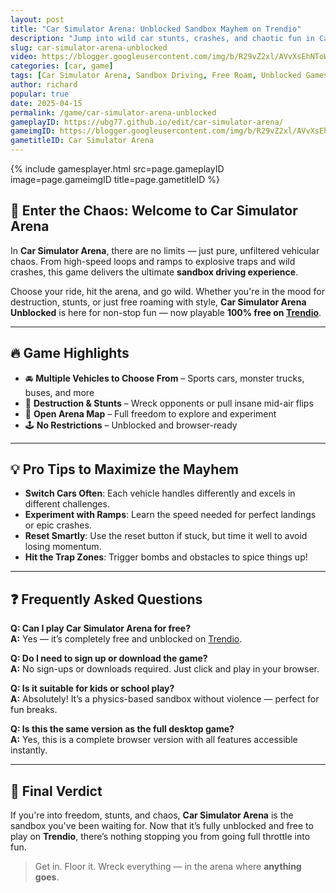 ```yaml
---
layout: post
title: "Car Simulator Arena: Unblocked Sandbox Mayhem on Trendio"
description: "Jump into wild car stunts, crashes, and chaotic fun in Car Simulator Arena — now unblocked and free to play on Trendio. Explore the ultimate driving sandbox!"
slug: car-simulator-arena-unblocked
video: https://blogger.googleusercontent.com/img/b/R29vZ2xl/AVvXsEhNToWqNlshXP5cq5QWKgxGsEa6qj0aPyh55Zt8quQdXkXG0_1MRD2VCksRFRvmlgjkgfgab8GR2LMqnQiAi1gGG1rn_WAtrS_eFTSbYIOW4PduugI-kTnUmgnsCEwB_SWJmXZJ0Wet5ajsKyfmNpPmeRqmt08HcIm2I7PTnJNbnsIeAtO1QNMfKLCpvog/s600/Car%20Simulator%20Arena.webp
categories: [car, game]
tags: [Car Simulator Arena, Sandbox Driving, Free Roam, Unblocked Games, Car Stunts]
author: richard
popular: true
date: 2025-04-15
permalink: /game/car-simulator-arena-unblocked
gameplayID: https://ubg77.github.io/edit/car-simulator-arena/
gameimgID: https://blogger.googleusercontent.com/img/b/R29vZ2xl/AVvXsEhNToWqNlshXP5cq5QWKgxGsEa6qj0aPyh55Zt8quQdXkXG0_1MRD2VCksRFRvmlgjkgfgab8GR2LMqnQiAi1gGG1rn_WAtrS_eFTSbYIOW4PduugI-kTnUmgnsCEwB_SWJmXZJ0Wet5ajsKyfmNpPmeRqmt08HcIm2I7PTnJNbnsIeAtO1QNMfKLCpvog/s600/Car%20Simulator%20Arena.webp
gametitleID: Car Simulator Arena
---
```


{% include gamesplayer.html
  src=page.gameplayID
  image=page.gameimgID
  title=page.gametitleID
%}

## 🚗 Enter the Chaos: Welcome to Car Simulator Arena

In **Car Simulator Arena**, there are no limits — just pure, unfiltered vehicular chaos. From high-speed loops and ramps to explosive traps and wild crashes, this game delivers the ultimate **sandbox driving experience**.

Choose your ride, hit the arena, and go wild. Whether you're in the mood for destruction, stunts, or just free roaming with style, **Car Simulator Arena Unblocked** is here for non-stop fun — now playable **100% free on [Trendio](https://www.trendio.homes/)**.

---

## 🔥 Game Highlights

- 🚘 **Multiple Vehicles to Choose From** – Sports cars, monster trucks, buses, and more
- 🛞 **Destruction & Stunts** – Wreck opponents or pull insane mid-air flips
- 🌆 **Open Arena Map** – Full freedom to explore and experiment
- 🕹️ **No Restrictions** – Unblocked and browser-ready

---

## 💡 Pro Tips to Maximize the Mayhem

- **Switch Cars Often**: Each vehicle handles differently and excels in different challenges.
- **Experiment with Ramps**: Learn the speed needed for perfect landings or epic crashes.
- **Reset Smartly**: Use the reset button if stuck, but time it well to avoid losing momentum.
- **Hit the Trap Zones**: Trigger bombs and obstacles to spice things up!

---

## ❓ Frequently Asked Questions

**Q: Can I play Car Simulator Arena for free?**  
**A:** Yes — it’s completely free and unblocked on [Trendio](https://www.trendio.homes/).

**Q: Do I need to sign up or download the game?**  
**A:** No sign-ups or downloads required. Just click and play in your browser.

**Q: Is it suitable for kids or school play?**  
**A:** Absolutely! It’s a physics-based sandbox without violence — perfect for fun breaks.

**Q: Is this the same version as the full desktop game?**  
**A:** Yes, this is a complete browser version with all features accessible instantly.

---

## 🏁 Final Verdict

If you're into freedom, stunts, and chaos, **Car Simulator Arena** is the sandbox you've been waiting for. Now that it’s fully unblocked and free to play on **Trendio**, there’s nothing stopping you from going full throttle into fun.

> Get in. Floor it. Wreck everything — in the arena where **anything goes**.

